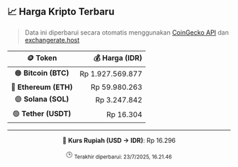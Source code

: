

<!-- HARGA_KRIPTO -->
## 📈 Harga Kripto Terbaru

> Data ini diperbarui secara otomatis menggunakan [CoinGecko API](https://www.coingecko.com/) dan [exchangerate.host](https://exchangerate.host/)

<div align="center">

| 🪙 Token | 💰 Harga (IDR) |
|:------:|---------------:|
| 🟠 **Bitcoin (BTC)**   | Rp 1.927.569.877 |
| 🔵 **Ethereum (ETH)**  | Rp 59.980.263 |
| 🟣 **Solana (SOL)**    | Rp 3.247.842 |
| 🟢 **Tether (USDT)**   | Rp 16.304 |

---

💱 **Kurs Rupiah (USD → IDR)**: Rp 16.296

🕒 <sub>Terakhir diperbarui: 23/7/2025, 16.21.46</sub>

</div>
<!-- /HARGA_KRIPTO -->